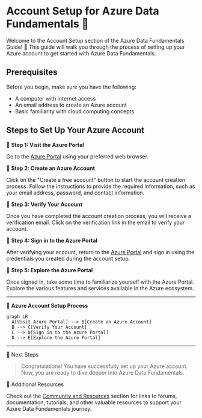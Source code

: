 # Account Setup for Azure Data Fundamentals 🔧

Welcome to the Account Setup section of the Azure Data Fundamentals Guide! 🚀 This guide will walk you through the process of setting up your Azure account to get started with Azure Data Fundamentals.

## Prerequisites

Before you begin, make sure you have the following:

- A computer with internet access
- An email address to create an Azure account
- Basic familiarity with cloud computing concepts

## Steps to Set Up Your Azure Account

📌 **Step 1: Visit the Azure Portal**

Go to the [Azure Portal](https://portal.azure.com) using your preferred web browser.

📌 **Step 2: Create an Azure Account**

Click on the "Create a free account" button to start the account creation process. Follow the instructions to provide the required information, such as your email address, password, and contact information.

📌 **Step 3: Verify Your Account**

Once you have completed the account creation process, you will receive a verification email. Click on the verification link in the email to verify your account.

📌 **Step 4: Sign in to the Azure Portal**

After verifying your account, return to the [Azure Portal](https://portal.azure.com) and sign in using the credentials you created during the account setup.

📌 **Step 5: Explore the Azure Portal**

Once signed in, take some time to familiarize yourself with the Azure Portal. Explore the various features and services available in the Azure ecosystem.

---

🔩 **Azure Account Setup Process**

```mermaid
graph LR
  A[Visit Azure Portal] --> B[Create an Azure Account]
  B --> C[Verify Your Account]
  C --> D[Sign in to the Azure Portal]
  D --> E[Explore the Azure Portal]
```
---
📝 Next Steps

> Congratulations! You have successfully set up your Azure account. Now, you are ready to dive deeper into Azure Data Fundamentals.

🔗 Additional Resources

Check out the [Community and Resources]() section for links to forums, documentation, tutorials, and other valuable resources to support your Azure Data Fundamentals journey.
